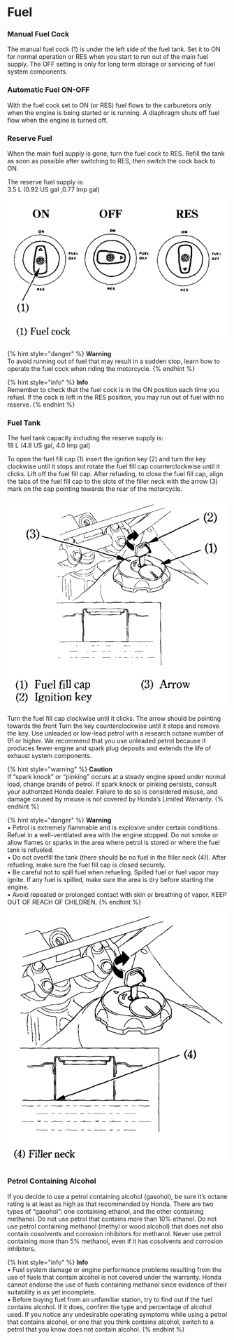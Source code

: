 # Fuel

### Manual Fuel Cock​

The manual fuel cock \(1\) is under the left side of the fuel tank. Set it to ON for normal operation or RES when you start to run out of the main fuel supply. The OFF setting is only for long term storage or servicing of fuel system components.​

### Automatic Fuel ON-OFF​

With the fuel cock set to ON \(or RES\) fuel flows to the carburetors only when the engine is being started or is running. A diaphragm shuts off fuel flow when the engine is turned off.​

### Reserve Fuel​

When the main fuel supply is gone, turn the fuel cock to RES. Refill the tank as soon as possible after switching to RES, then switch the cock back to ON.​

The reserve fuel supply is:  
3.5 L \(0.92 US gal ,0.77 Imp gal\)

![](../../.gitbook/assets/owners-013.png)

{% hint style="danger" %}
**Warning**  
To avoid running out of fuel that may result in a sudden stop, learn how to operate the fuel cock when riding the motorcycle.​
{% endhint %}

{% hint style="info" %}
**Info**  
Remember to check that the fuel cock is in the ON position each time you refuel. If the cock is left in the RES position, you may run out of fuel with no reserve.
{% endhint %}

### Fuel Tank​

The fuel tank capacity including the reserve supply is:  
18 L \(4.8 US gal, 4.0 Imp gal\)

To open the fuel fill cap \(1\) insert the ignition key \(2\) and turn the key clockwise until it stops and rotate the fuel fill cap counterclockwise until it clicks. Lift off the fuel fill cap. After refueling, to close the fuel fill cap, align the tabs of the fuel fill cap to the slots of the filler neck with the arrow \(3\) mark on the cap pointing towards the rear of the motorcycle.

![](../../.gitbook/assets/owners-014.png)

Turn the fuel fill cap clockwise until it clicks. The arrow should be pointing towards the front Turn the key counterclockwise until it stops and remove the key. Use unleaded or low-lead petrol with a research octane number of 91 or higher. We recommend that you use unleaded petrol because it produces fewer engine and spark plug deposits and extends the life of exhaust system components.​

{% hint style="warning" %}
**Caution**  
If “spark knock” or “pinking” occurs at a steady engine speed under normal load, change brands of petrol. If spark knock or pinking persists, consult your authorized Honda dealer. Failure to do so is considered misuse, and damage caused by misuse is not covered by Honda’s Limited Warranty.​
{% endhint %}

{% hint style="danger" %}
**Warning**  
• Petrol is extremely flammable and is explosive under certain conditions. Refuel in a well-ventilated area with the engine stopped. Do not smoke or allow flames or sparks in the area where petrol is stored or where the fuel tank is refueled.  
• Do not overfill the tank \(there should be no fuel in the filler neck \(4\)\). After refueling, make sure the fuel fill cap is closed securely.  
• Be careful not to spill fuel when refueling. Spilled fuel or fuel vapor may ignite. If any fuel is spilled, make sure the area is dry before starting the engine.  
• Avoid repeated or prolonged contact with skin or breathing of vapor. KEEP OUT OF REACH OF CHILDREN.​
{% endhint %}

![](../../.gitbook/assets/owners-015.png)

### Petrol Containing Alcohol​

If you decide to use a petrol containing alcohol \(gasohol\), be sure it’s octane rating is at least as high as that recommended by Honda. There are two types of “gasohol”: one containing ethanol, and the other containing methanol. Do not use petrol that contains more than 10% ethanol. Do not use petrol containing methanol \(methyl or wood alcohol\) that does not also contain cosolvents and corrosion inhibitors for methanol. Never use petrol containing more than 5% methanol, even if it has cosolvents and corrosion inhibitors.​

{% hint style="info" %}
**Info**  
• Fuel system damage or engine performance problems resulting from the use of fuels that contain alcohol is not covered under the warranty. Honda cannot endorse the use of fuels containing methanol since evidence of their suitability is as yet incomplete.  
• Before buying fuel from an unfamiliar station, try to find out if the fuel contains alcohol. If it does, confirm the type and percentage of alcohol used. If you notice any undesirable operating symptoms while using a petrol that contains alcohol, or one that you think contains alcohol, switch to a petrol that you know does not contain alcohol.​
{% endhint %}


